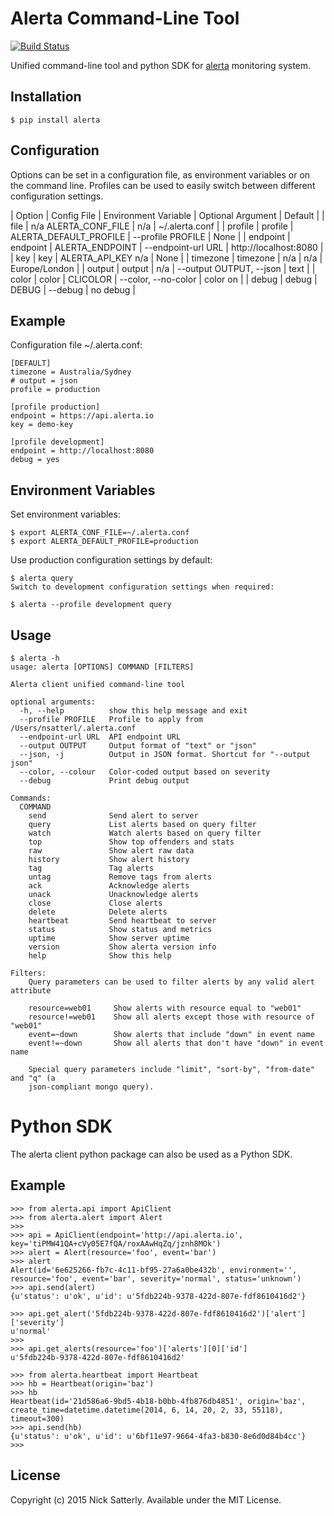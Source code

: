 Alerta Command-Line Tool
========================

[![Build Status](https://travis-ci.org/guardian/alerta.png)](https://travis-ci.org/guardian/alerta)

Unified command-line tool and python SDK for [alerta](https://github.com/guardian/alerta) monitoring system.

Installation
------------

    $ pip install alerta


Configuration
-------------

Options can be set in a configuration file, as environment variables or on the command line. Profiles can be used to easily switch between different configuration settings.

| Option	| Config File	| Environment Variable	| Optional Argument	| Default |
| file	| n/a	ALERTA_CONF_FILE	| n/a	| ~/.alerta.conf |
| profile	| profile	| ALERTA_DEFAULT_PROFILE	| --profile PROFILE	| None |
| endpoint	| endpoint	| ALERTA_ENDPOINT	| --endpoint-url URL	| http://localhost:8080 |
| key	| key	| ALERTA_API_KEY	n/a	| None |
| timezone	| timezone	| n/a	| n/a	| Europe/London |
| output	| output	| n/a	| --output OUTPUT, --json	| text |
| color	| color	| CLICOLOR	| --color, --no-color	| color on |
| debug	| debug	| DEBUG	| --debug	| no debug |

Example
-------

Configuration file ~/.alerta.conf:

    [DEFAULT]
    timezone = Australia/Sydney
    # output = json
    profile = production

    [profile production]
    endpoint = https://api.alerta.io
    key = demo-key

    [profile development]
    endpoint = http://localhost:8080
    debug = yes

Environment Variables
---------------------

Set environment variables:

    $ export ALERTA_CONF_FILE=~/.alerta.conf
    $ export ALERTA_DEFAULT_PROFILE=production

Use production configuration settings by default:

    $ alerta query
    Switch to development configuration settings when required:

    $ alerta --profile development query


Usage
-----

    $ alerta -h
    usage: alerta [OPTIONS] COMMAND [FILTERS]

    Alerta client unified command-line tool

    optional arguments:
      -h, --help          show this help message and exit
      --profile PROFILE   Profile to apply from /Users/nsatterl/.alerta.conf
      --endpoint-url URL  API endpoint URL
      --output OUTPUT     Output format of "text" or "json"
      --json, -j          Output in JSON format. Shortcut for "--output json"
      --color, --colour   Color-coded output based on severity
      --debug             Print debug output

    Commands:
      COMMAND
        send              Send alert to server
        query             List alerts based on query filter
        watch             Watch alerts based on query filter
        top               Show top offenders and stats
        raw               Show alert raw data
        history           Show alert history
        tag               Tag alerts
        untag             Remove tags from alerts
        ack               Acknowledge alerts
        unack             Unacknowledge alerts
        close             Close alerts
        delete            Delete alerts
        heartbeat         Send heartbeat to server
        status            Show status and metrics
        uptime            Show server uptime
        version           Show alerta version info
        help              Show this help

    Filters:
        Query parameters can be used to filter alerts by any valid alert attribute

        resource=web01     Show alerts with resource equal to "web01"
        resource!=web01    Show all alerts except those with resource of "web01"
        event=~down        Show alerts that include "down" in event name
        event!=~down       Show all alerts that don't have "down" in event name

        Special query parameters include "limit", "sort-by", "from-date" and "q" (a
        json-compliant mongo query).

Python SDK
==========

The alerta client python package can also be used as a Python SDK.


Example
-------

    >>> from alerta.api import ApiClient
    >>> from alerta.alert import Alert
    >>>
    >>> api = ApiClient(endpoint='http://api.alerta.io', key='tiPMW41QA+cVy05E7fQA/roxAAwHqZq/jznh8MOk')
    >>> alert = Alert(resource='foo', event='bar')
    >>> alert
    Alert(id='6e625266-fb7c-4c11-bf95-27a6a0be432b', environment='', resource='foo', event='bar', severity='normal', status='unknown')
    >>> api.send(alert)
    {u'status': u'ok', u'id': u'5fdb224b-9378-422d-807e-fdf8610416d2'}

    >>> api.get_alert('5fdb224b-9378-422d-807e-fdf8610416d2')['alert']['severity']
    u'normal'
    >>>
    >>> api.get_alerts(resource='foo')['alerts'][0]['id']
    u'5fdb224b-9378-422d-807e-fdf8610416d2'

    >>> from alerta.heartbeat import Heartbeat
    >>> hb = Heartbeat(origin='baz')
    >>> hb
    Heartbeat(id='21d586a6-9bd5-4b18-b0bb-4fb876db4851', origin='baz', create_time=datetime.datetime(2014, 6, 14, 20, 2, 33, 55118), timeout=300)
    >>> api.send(hb)
    {u'status': u'ok', u'id': u'6bf11e97-9664-4fa3-b830-8e6d0d84b4cc'}
    >>>

License
-------

Copyright (c) 2015 Nick Satterly. Available under the MIT License.

